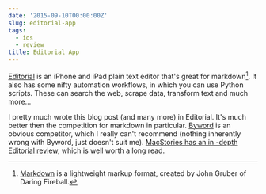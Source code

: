 ```yaml
---
date: '2015-09-10T00:00:00Z'
slug: editorial-app
tags:
  - ios
  - review
title: Editorial App
---
```


[Editorial](https://itunes.apple.com/ie/app/editorial/id673907758?mt=8&uo=4&at=1001l4PJ 'editorial')
is an iPhone and iPad plain text editor that's great for markdown[^1]. It also
has some nifty automation workflows, in which you can use Python scripts. These
can search the web, scrape data, transform text and much more…

I pretty much wrote this blog post (and many more) in Editorial. It's much
better then the competition for markdown in particular.
[Byword](https://itunes.apple.com/ie/app/byword/id482063361?mt=8&uo=4&at=1001l4PJ 'byword')
is an obvious competitor, which I really can't recommend (nothing inherently
wrong with Byword, just doesn't suit me).
[MacStories has an in -depth Editorial review](http://www.macstories.net/reviews/editorial-1-2-brings-powerful-new-text-editing-features-more-ios-automation/),
which is well worth a long read.

[^1]:
    [Markdown](http://daringfireball.net/projects/markdown/) is a lightweight
    markup format, created by John Gruber of Daring Fireball.
